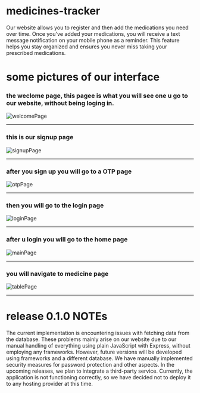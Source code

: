 # medicines-tracker


Our website allows you to register and then add the medications you need over time. Once you've added your medications, you will receive a text message notification on your mobile phone as a reminder. This feature helps you stay organized and ensures you never miss taking your prescribed medications.


# some pictures of our interface

### the weclome page, this pagee is what you will see one u go to our website, without being loging in.


![welcomePage](https://github.com/medcin/medicines-tracer/assets/120954979/649bd015-669e-4bb5-aedb-f8f1060c496e)


---

### this is our signup page

![signupPage](https://github.com/medcin/medicines-tracer/assets/120954979/a168830d-924a-44c9-ae61-f9dc1fe64db0)

---

### after you sign up you will go to a OTP page 

![otpPage](https://github.com/medcin/medicines-tracer/assets/120954979/109dbc8d-8491-4f7c-9289-3fbdad32c3b9)

---

### then you will go to the login page

![loginPage](https://github.com/medcin/medicines-tracer/assets/120954979/57a4b2af-5626-432c-ad61-0ac466cc1e91)

---

### after u login you will go to the home page

![mainPage](https://github.com/medcin/medicines-tracer/assets/120954979/831ac5c0-a27c-49b8-aec4-39acaa3e147f)

---
### you will navigate to medicine page
![tablePage](https://github.com/medcin/medicines-tracer/assets/120954979/7adb1df7-ae02-42b8-9a49-42ab03b31b82)



---
# release 0.1.0 NOTEs

The current implementation is encountering issues with fetching data from the database. These problems mainly arise on our website due to our manual handling of everything using plain JavaScript with Express, without employing any frameworks. However, future versions will be developed using frameworks and a different database. We have manually implemented security measures for password protection and other aspects. In the upcoming releases, we plan to integrate a third-party service. Currently, the application is not functioning correctly, so we have decided not to deploy it to any hosting provider at this time.


